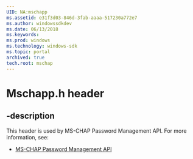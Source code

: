 ```yaml
---
UID: NA:mschapp
ms.assetid: e31f3d03-846d-3fab-aaaa-517230a772e7
ms.author: windowssdkdev
ms.date: 06/13/2018
ms.keywords: 
ms.prod: windows
ms.technology: windows-sdk
ms.topic: portal
archived: true
tech.root: mschap
---
```


# Mschapp.h header


## -description


This header is used by MS-CHAP Password Management API. For more information, see:

- [MS-CHAP Password Management API](../_mschap/index.md)
